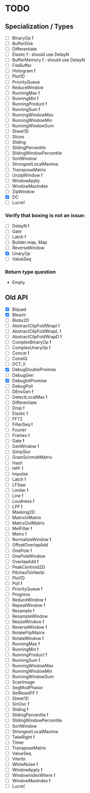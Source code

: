 # TODO

## Specialization / Types

- [ ] BinaryOp          __!__
- [ ] BufferDisk
- [ ] Differentiate
- [ ] Elastic           __!__ : should use DelayN
- [ ] BufferMemory      __!__ : should use DelayN
- [ ] FileBuffer
- [ ] Histogram         __!__
- [ ] Plot1D
- [ ] PriorityQueue
- [ ] ReduceWindow
- [ ] RunningMax        __!__
- [ ] RunningMin        __!__
- [ ] RunningProduct    __!__
- [ ] RunningSum        __!__
- [ ] RunningWindowMax
- [ ] RunningWindowMin
- [ ] RunningWindowSum
- [ ] Sheet1D
- [ ] Slices
- [ ] Sliding
- [ ] SlidingPercentile
- [ ] SlidingWindowPercentile
- [ ] SortWindow
- [ ] StrongestLocalMaxima
- [ ] TransposeMatrix
- [ ] UnzipWindow       __!__
- [ ] WindowApply
- [ ] WindowMaxIndex
- [ ] ZipWindow
- [X] DC
- [ ] Lucre!

### Verify that boxing is not an issue:

- [ ] DelayN            __!__
- [ ] Gate
- [ ] Latch             __!__
- [ ] Builder.map, Map
- [ ] ReverseWindow
- [X] UnaryOp
- [ ] ValueSeq

### Return type question

- Empty

## Old API

- [X] Biquad
- [X] Bleach
- [ ] Blobs2D
- [ ] AbstractClipFoldWrapI __!__
- [ ] AbstractClipFoldWrapL __!__
- [ ] AbstractClipFoldWrapD __!__
- [ ] ComplexBinaryOp       __!__
- [ ] ComplexUnaryOp        __!__
- [ ] Concat                __!__
- [ ] ConstQ
- [ ] DCT_II
- [X] DebugDoublePromise
- [ ] DebugGen
- [X] DebugIntPromise
- [ ] DebugPoll
- [ ] DEnvGen               __!__
- [ ] DetectLocalMax        __!__
- [ ] Differentiate
- [ ] Drop                  __!__
- [ ] Elastic               __!__
- [ ] FFT2
- [ ] FilterSeq             __!__
- [ ] Fourier
- [ ] Frames                __!__
- [ ] Gate                  __!__
- [ ] GenWindow             __!__
- [ ] GimpSlur
- [ ] GramSchmidtMatrix
- [ ] Hash
- [ ] HPF                   __!__
- [ ] Impulse
- [ ] Latch                 __!__
- [ ] LFSaw
- [ ] Limiter               __!__
- [ ] Line                  __!__
- [ ] Loudness              __!__
- [ ] LPF                   __!__
- [ ] Masking2D
- [ ] MatrixInMatrix
- [ ] MatrixOutMatrix
- [ ] MelFilter             __!__
- [ ] Metro                 __!__
- [ ] NormalizeWindow       __!__
- [ ] OffsetOverlapAdd
- [ ] OnePole               __!__
- [ ] OnePoleWindow
- [ ] OverlapAdd            __!__
- [ ] PeakCentroid2D
- [ ] PitchesToViterbi
- [ ] Plot1D
- [ ] Poll                  __!__
- [ ] PriorityQueue         __!__
- [ ] Progress
- [ ] ReduceWindow          __!__
- [ ] RepeatWindow          __!__
- [ ] Resample              __!__
- [ ] ResampleWindow
- [ ] ResizeWindow          __!__
- [ ] ReverseWindow         __!__
- [ ] RotateFlipMatrix
- [ ] RotateWindow          __!__
- [ ] RunningMax            __!__
- [ ] RunningMin            __!__
- [ ] RunningProduct        __!__
- [ ] RunningSum            __!__
- [ ] RunningWindowMax
- [ ] RunningWindowMin
- [ ] RunningWindowSum
- [ ] ScanImage
- [ ] SegModPhasor
- [ ] SetResetFF            __!__
- [ ] Sheet1D
- [ ] SinOsc                __!__
- [ ] Sliding               __!__
- [ ] SlidingPercentile     __!__
- [ ] SlidingWindowPercentile
- [ ] SortWindow
- [ ] StrongestLocalMaxima
- [ ] TakeRight             __!__
- [ ] Timer
- [ ] TransposeMatrix
- [ ] ValueSeq
- [ ] Viterbi
- [ ] WhiteNoise            __!__
- [ ] WindowApply           __!__
- [ ] WindowIndexWhere      __!__
- [ ] WindowMaxIndex        __!__
- [ ] Lucre!
